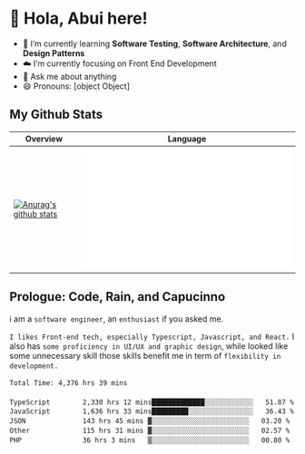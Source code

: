 # 👋 Hola, Abui here!

- 🌱 I’m currently learning **Software Testing**, **Software Architecture**, and **Design Patterns**
- ☁️ I’m currently focusing on Front End Development
- 💬 Ask me about anything
- 😄 Pronouns: [object Object]

## My Github Stats

| Overview | Language |
| --- | --- |
|[![Anurag's github stats](https://github-readme-stats.vercel.app/api?username=abui-am&count_private=true)](https://github.com/anuraghazra/github-readme-stats)|![Language](https://raw.githubusercontent.com/abui-am/stats/c6455f656dfce7acd3951e5ec5b25d72af0b2ee3/generated/languages.svg)|

## Prologue: Code, Rain, and Capucinno
i am a `software engineer`, an `enthusiast` if you asked me. 

`I likes Front-end tech, especially Typescript, Javascript, and React.` I also has `some proficiency in UI/UX and graphic design`, while looked like some unnecessary skill those skills benefit me in term of `flexibility in development.`


<!--START_SECTION:waka-->

```txt
Total Time: 4,376 hrs 39 mins

TypeScript        2,330 hrs 12 mins█████████████░░░░░░░░░░░░   51.87 %
JavaScript        1,636 hrs 33 mins█████████░░░░░░░░░░░░░░░░   36.43 %
JSON              143 hrs 45 mins ▓░░░░░░░░░░░░░░░░░░░░░░░░   03.20 %
Other             115 hrs 31 mins ▓░░░░░░░░░░░░░░░░░░░░░░░░   02.57 %
PHP               36 hrs 3 mins   ▒░░░░░░░░░░░░░░░░░░░░░░░░   00.80 %
```

<!--END_SECTION:waka-->

